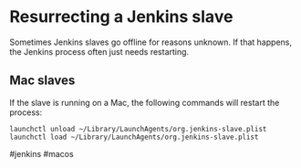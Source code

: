 # Resurrecting a Jenkins slave
Sometimes  Jenkins slaves go offline for reasons unknown. If that happens, the Jenkins process often just needs restarting.

## Mac slaves
If the slave is running on a Mac, the following commands will restart the process:

```
launchctl unload ~/Library/LaunchAgents/org.jenkins-slave.plist
launchctl load ~/Library/LaunchAgents/org.jenkins-slave.plist
```

#jenkins #macos